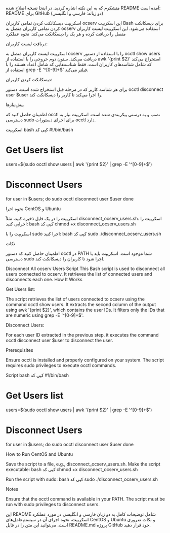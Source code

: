 متشکرم که به این نکته اشاره کردید. در اینجا نسخه اصلاح شده README آمده است:
README برای GitHub (دو زبانه: فارسی و انگلیسی)

اسکریپت دیسکانکت کردن تمامی کاربران ocserv
این اسکریپت Bash برای دیسکانکت کردن تمامی کاربران متصل به ocserv استفاده می‌شود. این اسکریپت لیست کاربران متصل را دریافت کرده و هر یک را دیسکانکت می‌کند.
نحوه عملکرد


دریافت لیست کاربران:

اسکریپت لیست کاربران متصل به ocserv را با استفاده از دستور occtl show users دریافت می‌کند.
ستون دوم خروجی را با استفاده از awk '{print $2}' استخراج می‌کند که شامل شناسه‌های کاربران است.
فقط شناسه‌هایی که شامل اعداد هستند را با استفاده از grep -E '^[0-9]+$' فیلتر می‌کند.



دیسکانکت کردن کاربران:

برای هر شناسه کاربر که در مرحله قبل استخراج شده است، دستور occtl disconnect user $user را اجرا می‌کند تا کاربر را دیسکانکت کند.



پیش‌نیازها

اطمینان حاصل کنید که occtl نصب و به درستی پیکربندی شده است.
اسکریپت نیاز به دسترسی sudo برای اجرای دستورات occtl دارد.

اسکریپت
    bash
    کپی کد
  #!/bin/bash

# Get Users list
users=$(sudo occtl show users | awk '{print $2}' | grep -E '^[0-9]+$')

# Disconnect Users
for user in $users; do
    sudo occtl disconnect user $user
done

نحوه اجرا
CentOS و Ubuntu

اسکریپت را در یک فایل ذخیره کنید، مثلاً disconnect_ocserv_users.sh.
اسکریپت را اجرایی کنید:    bash
    کپی کد
  chmod +x disconnect_ocserv_users.sh


اسکریپت را با sudo اجرا کنید:    bash
    کپی کد
  sudo ./disconnect_ocserv_users.sh



نکات

اطمینان حاصل کنید که دستور occtl در PATH شما موجود است.
اسکریپت باید با دسترسی sudo اجرا شود تا کاربران را دیسکانکت کند.


Disconnect All ocserv Users Script
This Bash script is used to disconnect all users connected to ocserv. It retrieves the list of connected users and disconnects each one.
How It Works


Get Users list:

The script retrieves the list of users connected to ocserv using the command occtl show users.
It extracts the second column of the output using awk '{print $2}', which contains the user IDs.
It filters only the IDs that are numeric using grep -E '^[0-9]+$'.



Disconnect Users:

For each user ID extracted in the previous step, it executes the command occtl disconnect user $user to disconnect the user.



Prerequisites

Ensure occtl is installed and properly configured on your system.
The script requires sudo privileges to execute occtl commands.

Script
    bash
    کپی کد
  #!/bin/bash

# Get Users list
users=$(sudo occtl show users | awk '{print $2}' | grep -E '^[0-9]+$')

# Disconnect Users
for user in $users; do
    sudo occtl disconnect user $user
done

How to Run
CentOS and Ubuntu

Save the script to a file, e.g., disconnect_ocserv_users.sh.
Make the script executable:    bash
    کپی کد
  chmod +x disconnect_ocserv_users.sh


Run the script with sudo:    bash
    کپی کد
  sudo ./disconnect_ocserv_users.sh



Notes

Ensure that the occtl command is available in your PATH.
The script must be run with sudo privileges to disconnect users.


این README شامل توضیحات کامل به دو زبان فارسی و انگلیسی در مورد عملکرد اسکریپت، نحوه اجرای آن در سیستم‌عامل‌های CentOS و Ubuntu و نکات ضروری است. می‌توانید این متن را در فایل README.md پروژه GitHub خود قرار دهید.
